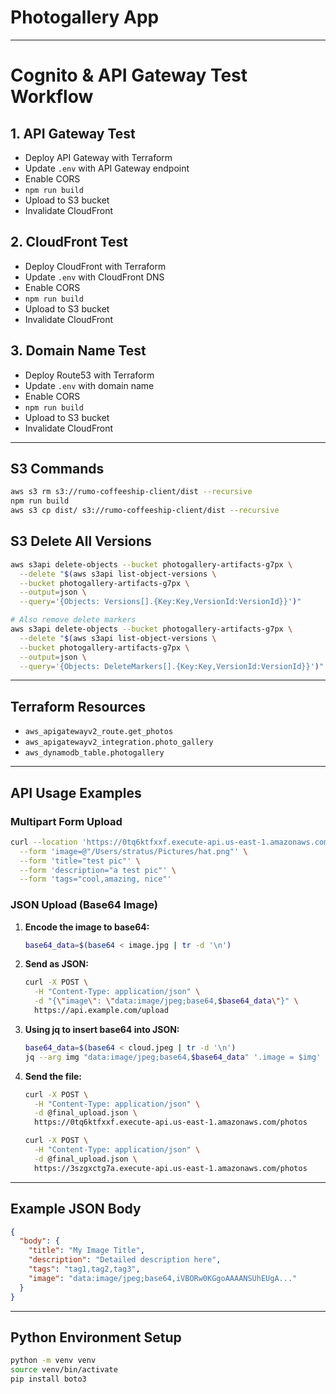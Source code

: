 # Photogallery App

---

# Cognito & API Gateway Test Workflow

## 1. API Gateway Test

- Deploy API Gateway with Terraform
- Update `.env` with API Gateway endpoint
- Enable CORS
- `npm run build`
- Upload to S3 bucket
- Invalidate CloudFront

## 2. CloudFront Test

- Deploy CloudFront with Terraform
- Update `.env` with CloudFront DNS
- Enable CORS
- `npm run build`
- Upload to S3 bucket
- Invalidate CloudFront

## 3. Domain Name Test

- Deploy Route53 with Terraform
- Update `.env` with domain name
- Enable CORS
- `npm run build`
- Upload to S3 bucket
- Invalidate CloudFront

---

## S3 Commands

```sh
aws s3 rm s3://rumo-coffeeship-client/dist --recursive
npm run build
aws s3 cp dist/ s3://rumo-coffeeship-client/dist --recursive
```

## S3 Delete All Versions

```sh
aws s3api delete-objects --bucket photogallery-artifacts-g7px \
  --delete "$(aws s3api list-object-versions \
  --bucket photogallery-artifacts-g7px \
  --output=json \
  --query='{Objects: Versions[].{Key:Key,VersionId:VersionId}}')"

# Also remove delete markers
aws s3api delete-objects --bucket photogallery-artifacts-g7px \
  --delete "$(aws s3api list-object-versions \
  --bucket photogallery-artifacts-g7px \
  --output=json \
  --query='{Objects: DeleteMarkers[].{Key:Key,VersionId:VersionId}}')"
```

---

## Terraform Resources

- `aws_apigatewayv2_route.get_photos`
- `aws_apigatewayv2_integration.photo_gallery`
- `aws_dynamodb_table.photogallery`

---

## API Usage Examples

### Multipart Form Upload

```sh
curl --location 'https://0tq6ktfxxf.execute-api.us-east-1.amazonaws.com/photos' \
  --form 'image=@"/Users/stratus/Pictures/hat.png"' \
  --form 'title="test pic"' \
  --form 'description="a test pic"' \
  --form 'tags="cool,amazing, nice"'
```

### JSON Upload (Base64 Image)

1. **Encode the image to base64:**

   ```sh
   base64_data=$(base64 < image.jpg | tr -d '\n')
   ```

2. **Send as JSON:**

   ```sh
   curl -X POST \
     -H "Content-Type: application/json" \
     -d "{\"image\": \"data:image/jpeg;base64,$base64_data\"}" \
     https://api.example.com/upload
   ```

3. **Using jq to insert base64 into JSON:**

   ```sh
   base64_data=$(base64 < cloud.jpeg | tr -d '\n')
   jq --arg img "data:image/jpeg;base64,$base64_data" '.image = $img' upload.json > final_upload.json
   ```

4. **Send the file:**

   ```sh
   curl -X POST \
     -H "Content-Type: application/json" \
     -d @final_upload.json \
     https://0tq6ktfxxf.execute-api.us-east-1.amazonaws.com/photos
   ```

   ```sh
   curl -X POST \
     -H "Content-Type: application/json" \
     -d @final_upload.json \
     https://3szgxctg7a.execute-api.us-east-1.amazonaws.com/photos
   ```

---

## Example JSON Body

```json
{
  "body": {
    "title": "My Image Title",
    "description": "Detailed description here",
    "tags": "tag1,tag2,tag3",
    "image": "data:image/jpeg;base64,iVBORw0KGgoAAAANSUhEUgA..."
  }
}
```

---

## Python Environment Setup

```sh
python -m venv venv
source venv/bin/activate
pip install boto3
```
